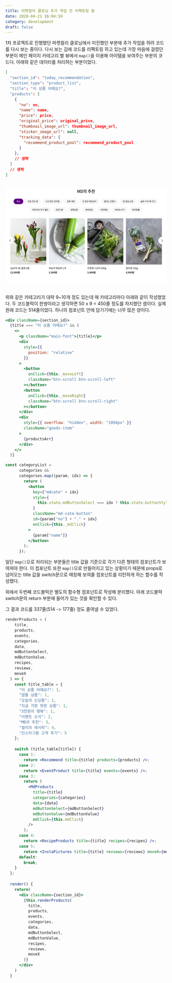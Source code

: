```yaml
---
title: 마켓컬리 클로닝 추가 작업 전 리팩토링 중
date: 2020-04-21 16:04:59
category: development
draft: false
---
```


1차 프로젝트로 진행했던 마켓컬리 클로닝에서 미진했던 부분에 추가 작업을 하려 코드를 다시 보는 중이다. 다시 보는 김에 코드를 리팩토링 하고 있는데 가장 마음에 걸렸던 부분이 메인 페이지 카테고리 별 뷰에서 `map()`을 이용해 아이템을 보여주는 부분의 코드다. 아래와 같은 데이터를 처리하는 부분이었다.

```json
[
  "section_id": "today_recommendation",
  "section_type": "product_list",
  "title": "이 상품 어때요?",
  "products": [
    {
      "no": no,
      "name": name,
      "price": price,
      "original_price": original_price,
      "thumbnail_image_url": thumbnail_image_url,
      "sticker_image_url": null,
      "tracking_data": {
        "recommend_product_pool": recommend_product_pool
      }
    },
    // 생략
  ]
  // 생략
]
```

<br>

<div align="center"><img src="./images/042101.png" alt="" /></div>

<br>

위와 같은 카테고리가 대략 9~10개 정도 있는데 매 카테고리마다 아래와 같이 작성했었다. 두 코드블럭이 한쌍이라고 생각하면 50 x 9 = 450줄 정도를 차지했던 셈이다. 실제 원래 코드는 514줄이었다. 하나의 컴포넌트 안에 담기기에는 너무 많은 양이다.

```jsx
<div className={section_id}>
  {title === "이 상품 어때요?" && (
    <>
      <p className="main-font">{title}</p>
      <div
        style={{
          position: "relative"
        }}
      >
        <button
          onClick={this._moveLeft}
          className="btn-scroll btn-scroll-left"
        ></button>
        <button
          onClick={this._moveRight}
          className="btn-scroll btn-scroll-right"
        ></button>
      </div>
      <div
        style={{ overflow: "hidden", width: "1050px" }}
        className="goods-item"
      >
        {productsArr}
      </div>
    </>
  )}
```

```jsx
const categoryList =
      categories &&
      categories.map((param, idx) => {
        return (
          <button
            key={"mdcate" + idx}
            style={
              this.state.mdButtonSelect === idx ? this.state.buttonStyle : null
            }
            className="md-cate-button"
            id={param["no"] + "." + idx}
            onClick={this._mdClick}
          >
            {param["name"]}
          </button>
        );
      });
```

일단 `map()`으로 처리되는 부분들은 title 값을 기준으로 각기 다른 형태의 컴포넌트가 보여져야 한다. 이 컴포넌트 또한 `map()`으로 만들어지고 있는 상황이기 때문에 props로 넘어오는 title 값을 switch문으로 매칭해 보여줄 컴포넌트를 리턴하게 하는 함수를 작성했다.

위에서 두번째 코드블럭은 별도의 함수형 컴포넌트로 작성해 분리했다. 아래 코드블럭 switch문의 return 부분에 들어가 있는 것을 확인할 수 있다.

그 결과 코드를 337줄(514 -> 177줄) 정도 줄여낼 수 있었다.

```jsx
renderProducts = (
    title,
    products,
    events,
    categories,
    data,
    mdButtonSelect,
    mdButtonValue,
    recipes,
    reviews,
    moveX
  ) => {
    const title_table = {
      "이 상품 어때요?": 1,
      "알뜰 상품": 1,
      "오늘의 신상품": 1,
      "지금 가장 핫한 상품": 1,
      "3천원의 행복": 1,
      "이벤트 소식": 2,
      "MD의 추천": 3,
      "컬리의 레시피": 4,
      "인스타그램 고객 후기": 5
    };

    switch (title_table[title]) {
      case 1:
        return <Recommend title={title} products={products} />;
      case 2:
        return <EventProduct title={title} events={events} />;
      case 3:
        return (
          <MdProducts
            title={title}
            categories={categories}
            data={data}
            mdButtonSelect={mdButtonSelect}
            mdButtonValue={mdButtonValue}
            mdClick={this.mdClick}
          />
        );
      case 4:
        return <RecipeProducts title={title} recipes={recipes} />;
      case 5:
        return <InstaPictures title={title} reviews={reviews} moveX={moveX} />;
      default:
        break;
    }
  };

  render() {
    return(
      <div className={section_id}>
        {this.renderProducts(
          title,
          products,
          events,
          categories,
          data,
          mdButtonSelect,
          mdButtonValue,
          recipes,
          reviews,
          moveX
        )}
      </div>
    ) 
  }
```